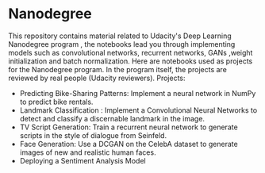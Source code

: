 # Nanodegree
This repository contains material related to Udacity's Deep Learning Nanodegree program , the notebooks lead you through implementing models such as convolutional networks, recurrent networks, GANs ,weight initialization and batch normalization.
Here are notebooks used as projects for the Nanodegree program. In the program itself, the projects are reviewed by real people (Udacity reviewers).
Projects:
- Predicting Bike-Sharing Patterns: Implement a neural network in NumPy to predict bike rentals.
- Landmark Classification : Implement a Convolutional Neural Networks to detect and classify a discernable landmark in the image.
- TV Script Generation: Train a recurrent neural network to generate scripts in the style of dialogue from Seinfeld.
- Face Generation: Use a DCGAN on the CelebA dataset to generate images of new and realistic human faces.
- Deploying a Sentiment Analysis Model
